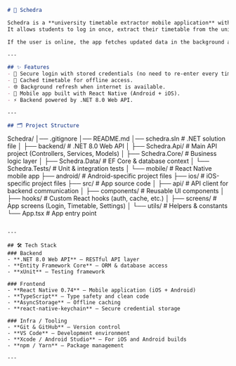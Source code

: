 ```markdown
# 📅 Schedra

Schedra is a **university timetable extractor mobile application** with a **.NET 8.0 backend** and **React Native frontend**.  
It allows students to log in once, extract their timetable from the university portal, cache it locally, and view it even when offline.  

If the user is online, the app fetches updated data in the background and refreshes the cache seamlessly.  

---

## ✨ Features
- 🔐 Secure login with stored credentials (no need to re-enter every time).  
- 📂 Cached timetable for offline access.  
- 🌐 Background refresh when internet is available.  
- 📱 Mobile app built with React Native (Android + iOS).  
- ⚡ Backend powered by .NET 8.0 Web API.  

---

## 🗂 Project Structure
```

Schedra/
│── .gitignore
│── README.md
│── schedra.sln               # .NET solution file
│
├── backend/                  # .NET 8.0 Web API
│   ├── Schedra.Api/          # Main API project (Controllers, Services, Models)
│   ├── Schedra.Core/         # Business logic layer
│   ├── Schedra.Data/         # EF Core & database context
│   └── Schedra.Tests/        # Unit & integration tests
│
└── mobile/                   # React Native mobile app
├── android/              # Android-specific project files
├── ios/                  # iOS-specific project files
├── src/                  # App source code
│   ├── api/              # API client for backend communication
│   ├── components/       # Reusable UI components
│   ├── hooks/            # Custom React hooks (auth, cache, etc.)
│   ├── screens/          # App screens (Login, Timetable, Settings)
│   └── utils/            # Helpers & constants
└── App.tsx               # App entry point

````

---

## 🛠 Tech Stack
### Backend
- **.NET 8.0 Web API** – RESTful API layer  
- **Entity Framework Core** – ORM & database access  
- **xUnit** – Testing framework  

### Frontend
- **React Native 0.74** – Mobile application (iOS + Android)  
- **TypeScript** – Type safety and clean code  
- **AsyncStorage** – Offline caching  
- **react-native-keychain** – Secure credential storage  

### Infra / Tooling
- **Git & GitHub** – Version control  
- **VS Code** – Development environment  
- **Xcode / Android Studio** – For iOS and Android builds  
- **npm / Yarn** – Package management  

---

````

```

```
```

